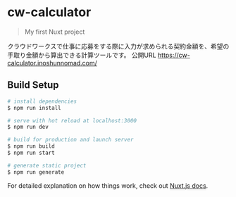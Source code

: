 # cw-calculator

> My first Nuxt project

クラウドワークスで仕事に応募をする際に入力が求められる契約金額を、希望の手取り金額から算出できる計算ツールです。
公開URL
https://cw-calculator.inoshunnomad.com/

## Build Setup

``` bash
# install dependencies
$ npm run install

# serve with hot reload at localhost:3000
$ npm run dev

# build for production and launch server
$ npm run build
$ npm run start

# generate static project
$ npm run generate
```

For detailed explanation on how things work, check out [Nuxt.js docs](https://nuxtjs.org).
